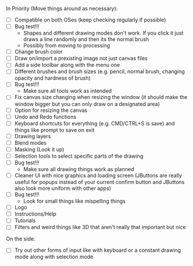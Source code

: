 In Priority (Move things around as necessary):
- [ ] Compatible on both OSes (keep checking regularly if possible)
- [ ] Bug test!!!
  - Shapes and different drawing modes don't work. If you click it just draws a line randomly and then its the normal brush
  - Possibly from moving to processing
- [ ] Change brush color
- [ ] Draw on/import a prexisting image not just canvas files
- [ ] Add a side toolbar along with the menu one
- [ ] Different brushes and brush sizes (e.g. pencil, normal brush, changing opacity and hardness of brush)
- [ ] Bug test!!!
  - Make sure all tools work as intended
- [ ] Fix canvas size changing when resizing the window (it should make the window bigger but you can only draw on a designated area)
- [ ] Option for resizing the canvas
- [ ] Undo and Redo functions
- [ ] Keyboard shortcuts for everything (e.g. CMD/CTRL+S is save) and things like prompt to save on exit
- [ ] Drawing layers
- [ ] Blend modes
- [ ] Masking (Look it up)
- [ ] Selection tools to select specific parts of the drawing
- [ ] Bug test!!!
  - Make sure all drawing things work as planned
- [ ] Cleaner UI with nice graphics and loading screen (JButtons are really useful for popups instead of your current confirm button and JButtons also look more uniform with other apps)
- [ ] Bug test!!!
  - Look for small things like mispelling things
- [ ] Logo
- [ ] Instructions/Help
- [ ] Tutorials
- [ ] Filters and weird things like 3D that aren't really that important but nice

On the side:
- [ ] Try out other forms of input like with keyboard or a constant drawing mode along with selection mode

